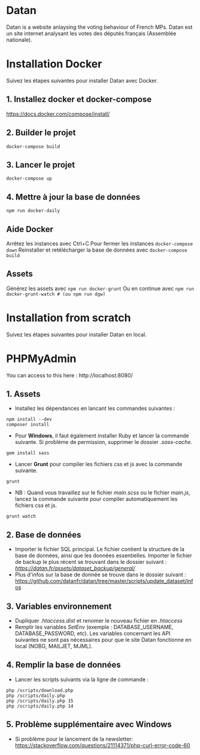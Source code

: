 # Datan
Datan is a website anlaysing the voting behaviour of French MPs.
Datan est un site internet analysant les votes des députés français (Assemblée nationale).

# Installation Docker
Suivez les étapes suivantes pour installer Datan avec Docker.

## 1. Installez docker et docker-compose
https://docs.docker.com/compose/install/

## 2. Builder le projet
```
docker-compose build
```

## 3. Lancer le projet
```
docker-compose up
```

## 4. Mettre à jour la base de données
```
npm run docker-daily
```

## Aide Docker
Arrêtez les instances avec Ctrl+C
Pour fermer les instances ```docker-compose down```
Reinstaller et retélécharger la base de données avec ```docker-compose build```

## Assets
Générez les assets avec ```npm run docker-grunt```
Ou en continue avec ```npm run docker-grunt-watch # (ou npm run dgw)```

# Installation from scratch
Suivez les étapes suivantes pour installer Datan en local.

# PHPMyAdmin
You can access to this here : http://localhost:8080/

## 1. Assets
* Installez les dépendances en lancant les commandes suivantes :

```
npm install --dev  
composer install  
```
* Pour **Windows**, il faut également installer Ruby et lancer la commande suivante. Si problème de permission, supprimer le dossier *.sass-cache*.

```
gem install sass
```
* Lancer **Grunt** pour compiler les fichiers css et js avec la commande suivante.

```
grunt  
```
* NB : Quand vous travaillez sur le fichier *main.scss* ou le fichier *main.js*, lancez la commande suivante pour compiler automatiquement les fichiers css et js.

```
grunt watch
```

## 2. Base de données
* Importer le fichier SQL principal. Le fichier contient la structure de la base de données, ainsi que les données essentielles. Importer le fichier de backup le plus récent se trouvant dans le dossier suivant : *https://datan.fr/assets/dataset_backup/general/*
* Plus d'infos sur la base de donnée se trouve dans le dossier suivant : https://github.com/datanfr/datan/tree/master/scripts/update_dataset/infos 

## 3. Variables environnement
* Dupliquer *.htaccess.dist* et renomer le nouveau fichier en *.htaccess*  
* Remplir les variables *SetEnv* (exemple : DATABASE_USERNAME, DATABASE_PASSWORD, etc). Les variables concernant les API suivantes ne sont pas nécessaires pour que le site Datan fonctionne en local (NOBG, MAILJET, MJML).

## 4. Remplir la base de données
* Lancer les scripts suivants via la ligne de commande :

```
php /scripts/download.php  
php /scripts/daily.php  
php /scripts/daily.php 15  
php /scripts/daily.php 14  
```
## 5. Problème supplémentaire avec Windows
* Si problème pour le lancement de la newsletter: https://stackoverflow.com/questions/21114371/php-curl-error-code-60  
